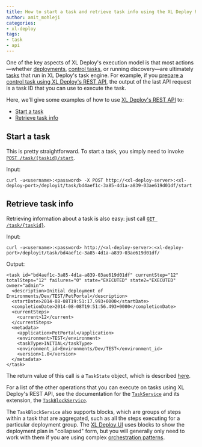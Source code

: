 ```yaml
---
title: How to start a task and retrieve task info using the XL Deploy REST API
author: amit_mohleji
categories:
- xl-deploy
tags:
- task
- api
---
```


One of the key aspects of XL Deploy's execution model is that most actions—whether [deployments](http://docs.xebialabs.com/releases/latest/deployit/referencemanual.html#deploying-an-application), [control tasks](http://docs.xebialabs.com/releases/latest/deployit/referencemanual.html#control-tasks), or running discovery—are ultimately [tasks](http://docs.xebialabs.com/releases/latest/deployit/referencemanual.html#task) that run in XL Deploy's task engine. For example, if you [prepare a control task using XL Deploy's REST API](/prepare-invoke-control-task-rest-api), the output of the last API request is a task ID that you can use to execute the task.

Here, we'll give some examples of how to use [XL Deploy's REST API](http://docs.xebialabs.com/releases/latest/deployit/rest-api/index.html) to:

* [Start a task](#start-a-task)
* [Retrieve task info](#retrieve-task-info)

## Start a task

This is pretty straightforward. To start a task, you simply need to invoke [`POST /task/{taskid}/start`](http://docs.xebialabs.com/releases/latest/deployit/rest-api/com.xebialabs.deployit.engine.api.TaskService.html#/task/{taskid}/start:POST).

Input:

    curl -u<username>:<password> -X POST http://<xl-deploy-server>:<xl-deploy-port>/deployit/task/bd4aef1c-3a85-4d1a-a839-03ae619d01df/start

## Retrieve task info

Retrieving information about a task is also easy: just call [`GET /task/{taskid}`](http://docs.xebialabs.com/releases/latest/deployit/rest-api/com.xebialabs.deployit.engine.api.TaskService.html#/task/{taskid}:GET).

Input:

    curl -u<username>:<password> http://<xl-deploy-server>:<xl-deploy-port>/deployit/task/bd4aef1c-3a85-4d1a-a839-03ae619d01df/

Output:

	<task id="bd4aef1c-3a85-4d1a-a839-03ae619d01df" currentStep="12" totalSteps="12" failures="0" state="EXECUTED" state2="EXECUTED" owner="admin">
	  <description>Initial deployment of Environments/Dev/TEST/PetPortal</description>
	  <startDate>2014-08-08T19:51:17.993+0000</startDate>
	  <completionDate>2014-08-08T19:51:56.493+0000</completionDate>
	  <currentSteps>
		<current>12</current>
	  </currentSteps>
	  <metadata>
		<application>PetPortal</application>
		<environment>TEST</environment>
		<taskType>INITIAL</taskType>
		<environment_id>Environments/Dev/TEST</environment_id>
		<version>1.0</version>
	  </metadata>
	</task>

The return value of this call is a `TaskState` object, which is described [here](http://docs.xebialabs.com/releases/latest/deployit/rest-api/com.xebialabs.deployit.engine.api.execution.TaskState.html).

For a list of the other operations that you can execute on tasks using XL Deploy's REST API, see the documentation for the [`TaskService`](http://docs.xebialabs.com/releases/latest/deployit/rest-api/com.xebialabs.deployit.engine.api.TaskService.html) and its extension, the [`TaskBlockService`](http://docs.xebialabs.com/releases/latest/deployit/rest-api/com.xebialabs.deployit.engine.api.TaskBlockService.html).

The `TaskBlockService` also supports blocks, which are groups of steps within a task that are aggregated, such as all the steps executing for a particular deployment group. The [XL Deploy UI](http://docs.xebialabs.com/releases/latest/deployit/guimanual.html) uses blocks to show the deployment plan in "collapsed" form, but you will generally only need to work with them if you are using complex [orchestration patterns](http://docs.xebialabs.com/releases/latest/deployit/referencemanual.html#orchestrators).
